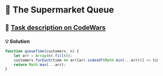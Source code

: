 # 📝 The Supermarket Queue

## 🔗 [Task description on CodeWars](https://www.codewars.com/kata/57b06f90e298a7b53d000a86)

### 💡 Solution

```javascript
function queueTime(customers, n) {
    let arr = Array(n).fill(0);
    customers.forEach(time => arr[arr.indexOf(Math.min(...arr))] += time);
    return Math.max(...arr);
}
```
